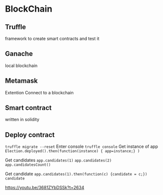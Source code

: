 # BlockChain

## Truffle 
framework to create smart contracts and test it

## Ganache
local blockchain    

## Metamask
Extention Connect to a blockchain

## Smart contract
written in solidity


## Deploy contract
``` truffle migrate --reset ```
Enter console
``` truffle console ```
Get instance of app
``` Election.deployed().then(function(instance) { app=instance;} ) ```

Get candidates
``` app.candidates(1) ```
``` app.candidates(2) ```
``` app.candidatesCount() ```

Get candidate
``` app.candidates(1).then(function(c) {candidate = c;}) ```
``` candidate ```


https://youtu.be/3681ZYbDSSk?t=2634